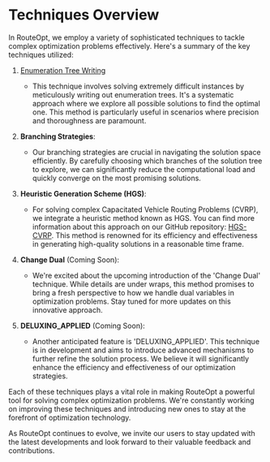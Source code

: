 # Techniques Overview

In RouteOpt, we employ a variety of sophisticated techniques to tackle complex optimization problems effectively. Here's
a summary of the key techniques utilized:

1. [Enumeration Tree Writing](/branching/readMe.md)
    - This technique involves solving extremely difficult instances by meticulously writing out enumeration trees. It's
      a systematic approach where we explore all possible solutions to find the optimal one. This method is particularly
      useful in scenarios where precision and thoroughness are paramount.

2. **Branching Strategies**:
    - Our branching strategies are crucial in navigating the solution space efficiently. By carefully choosing which
      branches of the solution tree to explore, we can significantly reduce the computational load and quickly converge
      on the most promising solutions.

3. **Heuristic Generation Scheme (HGS)**:
    - For solving complex Capacitated Vehicle Routing Problems (CVRP), we integrate a heuristic method known as HGS. You
      can find more information about this approach on our GitHub
      repository: [HGS-CVRP](https://github.com/vidalt/HGS-CVRP). This method is renowned for its efficiency and
      effectiveness in generating high-quality solutions in a reasonable time frame.

4. **Change Dual** (Coming Soon):
    - We're excited about the upcoming introduction of the 'Change Dual' technique. While details are under wraps, this
      method promises to bring a fresh perspective to how we handle dual variables in optimization problems. Stay tuned
      for more updates on this innovative approach.

5. **DELUXING_APPLIED** (Coming Soon):
    - Another anticipated feature is 'DELUXING_APPLIED'. This technique is in development and aims to introduce advanced
      mechanisms to further refine the solution process. We believe it will significantly enhance the efficiency and
      effectiveness of our optimization strategies.

Each of these techniques plays a vital role in making RouteOpt a powerful tool for solving complex optimization
problems. We're constantly working on improving these techniques and introducing new ones to stay at the forefront of
optimization technology.

As RouteOpt continues to evolve, we invite our users to stay updated with the latest developments and look forward to
their valuable feedback and contributions.

